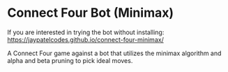 # Connect Four Bot (Minimax)

If you are interested in trying the bot without installing: https://jaypatelcodes.github.io/connect-four-minimax/

A Connect Four game against a bot that utilizes the minimax algorithm and alpha and beta pruning to pick ideal moves.
